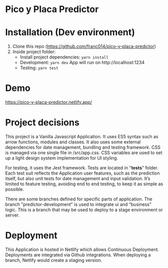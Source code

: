 # Pico y Placa Predictor

# Installation (Dev environment)

1. Clone this repo (https://github.com/franc014/pico-y-placa-predictor)
2. Inside project folder:
   - Install project dependencies:
     `yarn install`
   - Development:
     `yarn dev` App will run on http://localhost:1234
   - Testing:
     `yarn test`

# Demo

https://pico-y-placa-predictor.netlify.app/

# Project decisions

This project is a Vanilla Javascript Application. It uses ES5 syntax such as arrow functions, modules and classes. It also uses some external dependencies for date management, bundling and testing framework.
CSS is managed via one single file in /src/app.css. CSS variables are used to set up a light design system implementation for UI styling.

For testing, it uses the Jest framework. Tests are located in "**tests**" folder.
Each test suit reflects the Application user features, such as the prediction itself, but also unit tests for date management and input validation. It’s limited to feature testing, avoiding end to end testing, to keep it as simple as possible.

There are some branches defined for specific parts of application. The branch "predictor-development" is used to integrate ui and “business” logic. This is a branch that may be used to deploy to a stage environment or server.

# Deployment

This Application is hosted in Netlify which allows Continuous Deployment. Deployments are integrated via Github integrations. When deploying a branch, Netlify would create a staging version.
